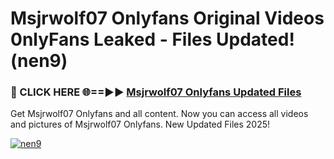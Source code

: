 # Msjrwolf07 Onlyfans Original Videos 0nlyFans Leaked - Files Updated! (nen9)

<h3>🔴 CLICK HERE 🌐==►► <a href="https://tinyurl.com/2jnfzry5" rel="nofollow">Msjrwolf07 Onlyfans Updated Files</a></h3>

Get Msjrwolf07 Onlyfans and all content. Now you can access all videos and pictures of Msjrwolf07 Onlyfans. New Updated Files 2025!

[![nen9](https://i.imgur.com/GyGTBgg.gif)](https://tinyurl.com/2jnfzry5)
